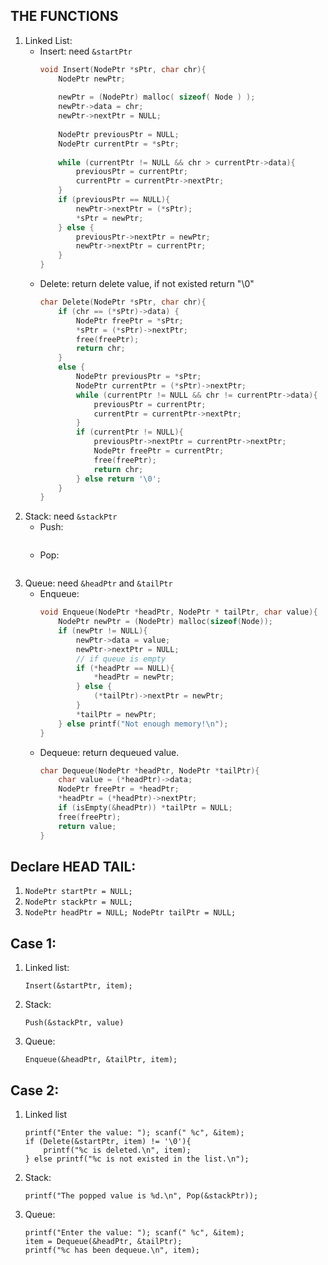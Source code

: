 ## THE FUNCTIONS
1. Linked List:  
	- Insert:  need `&startPtr`
		```c
		void Insert(NodePtr *sPtr, char chr){
			NodePtr newPtr;
			
			newPtr = (NodePtr) malloc( sizeof( Node ) );
			newPtr->data = chr;
			newPtr->nextPtr = NULL;
			
			NodePtr previousPtr = NULL;
			NodePtr currentPtr = *sPtr;
			
			while (currentPtr != NULL && chr > currentPtr->data){
				previousPtr = currentPtr;
				currentPtr = currentPtr->nextPtr;
			}
			if (previousPtr == NULL){
				newPtr->nextPtr = (*sPtr);
				*sPtr = newPtr;
			} else {
				previousPtr->nextPtr = newPtr;
				newPtr->nextPtr = currentPtr;
			}
		}
		```
	- Delete: return delete value, if not existed return "\0"
		```c
		char Delete(NodePtr *sPtr, char chr){
			if (chr == (*sPtr)->data) {
				NodePtr freePtr = *sPtr;
				*sPtr = (*sPtr)->nextPtr;
				free(freePtr);
				return chr;
			}
			else {
				NodePtr previousPtr = *sPtr;
				NodePtr currentPtr = (*sPtr)->nextPtr;
				while (currentPtr != NULL && chr != currentPtr->data){
					previousPtr = currentPtr;
					currentPtr = currentPtr->nextPtr;
				}
				if (currentPtr != NULL){
					previousPtr->nextPtr = currentPtr->nextPtr;
					NodePtr freePtr = currentPtr;
					free(freePtr);
					return chr;
				} else return '\0';
			}
		}
		```
2. Stack:  need `&stackPtr` 
	- Push:  
		```c
		```
	- Pop:  
		```c
		```
3. Queue: need `&headPtr` and `&tailPtr`
	- Enqueue:  
		```c
		void Enqueue(NodePtr *headPtr, NodePtr * tailPtr, char value){
			NodePtr newPtr = (NodePtr) malloc(sizeof(Node));
			if (newPtr != NULL){
				newPtr->data = value;
				newPtr->nextPtr = NULL;
				// if queue is empty
				if (*headPtr == NULL){
					*headPtr = newPtr;
				} else {
					(*tailPtr)->nextPtr = newPtr;
				}
				*tailPtr = newPtr;
			} else printf("Not enough memory!\n");
		}	
		```
	- Dequeue: return dequeued value.
		```c
		char Dequeue(NodePtr *headPtr, NodePtr *tailPtr){
			char value = (*headPtr)->data;
			NodePtr freePtr = *headPtr;
			*headPtr = (*headPtr)->nextPtr;
			if (isEmpty(&headPtr)) *tailPtr = NULL;
			free(freePtr);
			return value;
		}		
		```
## Declare HEAD TAIL:  
1. `NodePtr startPtr = NULL;`
2. `NodePtr stackPtr = NULL;`
3. `NodePtr headPtr = NULL; NodePtr tailPtr = NULL;`
## Case 1:
1. Linked list:  
    ```
    Insert(&startPtr, item);
    ```
2. Stack:  
    ```
    Push(&stackPtr, value)
    ```
3. Queue:  
    ```
    Enqueue(&headPtr, &tailPtr, item);
    ```
## Case 2:
1. Linked list	
    ```
    printf("Enter the value: "); scanf(" %c", &item);
    if (Delete(&startPtr, item) != '\0'){
        printf("%c is deleted.\n", item);
    } else printf("%c is not existed in the list.\n");
    ```
2. Stack:  
    ```
    printf("The popped value is %d.\n", Pop(&stackPtr));
    ```
3. Queue:
    ```
    printf("Enter the value: "); scanf(" %c", &item);
    item = Dequeue(&headPtr, &tailPtr);
    printf("%c has been dequeue.\n", item);
    ```